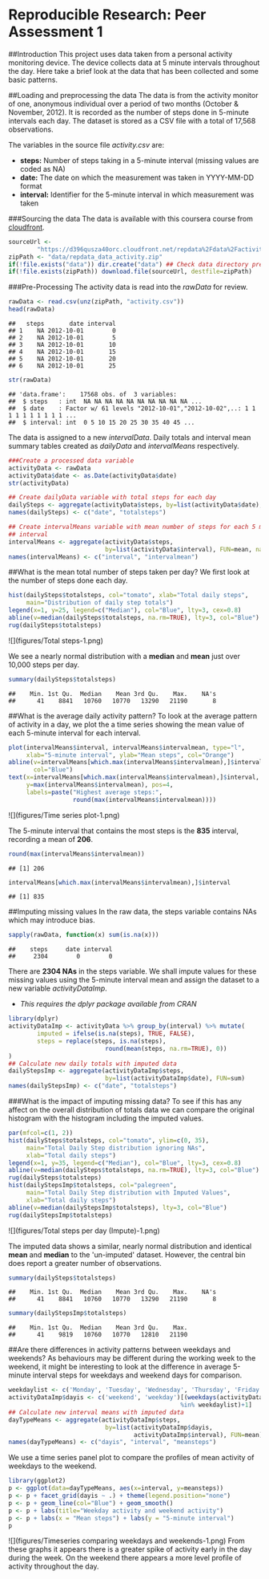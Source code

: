 # Reproducible Research: Peer Assessment 1

##Introduction
This project uses data taken from a personal activity monitoring device. The 
device collects data at 5 minute intervals throughout the day. Here take a 
brief look at the data that has been collected and some basic patterns.

##Loading and preprocessing the data
The data is from the activity monitor of one, anonymous individual over a 
period of two months (October & November, 2012). It is recorded as the number 
of steps done in 5-minute intervals each day. The dataset is stored as a CSV 
file with a total of 17,568 observations.

The variables in the source file *activity.csv* are:

* **steps:** Number of steps taking in a 5-minute interval (missing values are 
coded as NA)
* **date:** The date on which the measurement was taken in YYYY-MM-DD format
* **interval:** Identifier for the 5-minute interval in which measurement was 
taken



###Sourcing the data
The data is available with this coursera course from [cloudfront][1].

```r
sourceUrl <- 
        "https://d396qusza40orc.cloudfront.net/repdata%2Fdata%2Factivity.zip"
zipPath <- "data/repdata_data_activity.zip"
if(!file.exists("data")) dir.create("data") ## Check data directory present
if(!file.exists(zipPath)) download.file(sourceUrl, destfile=zipPath)
```

###Pre-Processing
The activity data is read into the *rawData* for review.

```r
rawData <- read.csv(unz(zipPath, "activity.csv"))
head(rawData)
```

```
##   steps       date interval
## 1    NA 2012-10-01        0
## 2    NA 2012-10-01        5
## 3    NA 2012-10-01       10
## 4    NA 2012-10-01       15
## 5    NA 2012-10-01       20
## 6    NA 2012-10-01       25
```

```r
str(rawData)
```

```
## 'data.frame':	17568 obs. of  3 variables:
##  $ steps   : int  NA NA NA NA NA NA NA NA NA NA ...
##  $ date    : Factor w/ 61 levels "2012-10-01","2012-10-02",..: 1 1 1 1 1 1 1 1 1 1 ...
##  $ interval: int  0 5 10 15 20 25 30 35 40 45 ...
```

The data is assigned to a new *intervalData*. Daily totals and interval mean 
summary tables created as *dailyData* and *intervalMeans* respectively.

```r
###Create a processed data variable
activityData <- rawData
activityData$date <- as.Date(activityData$date)
str(activityData)

## Create dailyData variable with total steps for each day
dailySteps <- aggregate(activityData$steps, by=list(activityData$date), FUN=sum)
names(dailySteps) <- c("date", "totalsteps")

## Create intervalMeans variable with mean number of steps for each 5 minute 
## interval
intervalMeans <- aggregate(activityData$steps, 
                           by=list(activityData$interval), FUN=mean, na.rm=TRUE)
names(intervalMeans) <- c("interval", "intervalmean")
```

##What is the mean total number of steps taken per day?
We first look at the number of steps done each day.

```r
hist(dailySteps$totalsteps, col="tomato", xlab="Total daily steps", 
     main="Distribution of daily step totals")
legend(x=1, y=25, legend=c("Median"), col="Blue", lty=3, cex=0.8)
abline(v=median(dailySteps$totalsteps, na.rm=TRUE), lty=3, col="Blue")
rug(dailySteps$totalsteps)
```

![](figures/Total steps-1.png)<!-- -->

We see a nearly normal distribution with a **median** and **mean** just over 
10,000 steps per day.

```r
summary(dailySteps$totalsteps)
```

```
##    Min. 1st Qu.  Median    Mean 3rd Qu.    Max.    NA's 
##      41    8841   10760   10770   13290   21190       8
```

##What is the average daily activity pattern?
To look at the average pattern of activity in a day, we plot the a time series 
showing the mean value of each 5-minute interval for each interval.

```r
plot(intervalMeans$interval, intervalMeans$intervalmean, type="l",
     xlab="5-minute interval", ylab="Mean steps", col="Orange")
abline(v=intervalMeans[which.max(intervalMeans$intervalmean),]$interval, lty=3, 
       col="Blue")
text(x=intervalMeans[which.max(intervalMeans$intervalmean),]$interval, 
     y=max(intervalMeans$intervalmean), pos=4, 
     labels=paste("Highest average steps:", 
                  round(max(intervalMeans$intervalmean))))
```

![](figures/Time series plot-1.png)<!-- -->

The 5-minute interval that contains the most steps is the **835** interval, 
recording a mean of **206**.

```r
round(max(intervalMeans$intervalmean))
```

```
## [1] 206
```

```r
intervalMeans[which.max(intervalMeans$intervalmean),]$interval
```

```
## [1] 835
```

##Imputing missing values
In the raw data, the steps variable contains NAs which may introduce bias.

```r
sapply(rawData, function(x) sum(is.na(x)))
```

```
##    steps     date interval 
##     2304        0        0
```
There are **2304 NAs** in the steps variable. We shall 
impute values for these missing values using the 5-minute interval mean and 
assign the dataset to a new variable *activityDataImp*.

- *This requires the dplyr package available from CRAN*

```r
library(dplyr)
activityDataImp <- activityData %>% group_by(interval) %>% mutate(
        imputed = ifelse(is.na(steps), TRUE, FALSE),
        steps = replace(steps, is.na(steps), 
                           round(mean(steps, na.rm=TRUE), 0))
)
## Calculate new daily totals with imputed data
dailyStepsImp <- aggregate(activityDataImp$steps, 
                           by=list(activityDataImp$date), FUN=sum)
names(dailyStepsImp) <- c("date", "totalsteps")
```

###What is the impact of imputing missing data?
To see if this has any affect on the overall distribution of totals data we can 
compare the original histogram with the histogram including the imputed values. 

```r
par(mfcol=c(1, 2))
hist(dailySteps$totalsteps, col="tomato", ylim=c(0, 35),
     main="Total Daily Step distribution ignoring NAs",
     xlab="Total daily steps")
legend(x=1, y=35, legend=c("Median"), col="Blue", lty=3, cex=0.8)
abline(v=median(dailySteps$totalsteps, na.rm=TRUE), lty=3, col="Blue")
rug(dailySteps$totalsteps)
hist(dailyStepsImp$totalsteps, col="palegreen",
     main="Total Daily Step distribution with Imputed Values",
     xlab="Total daily steps")
abline(v=median(dailyStepsImp$totalsteps), lty=3, col="Blue")
rug(dailyStepsImp$totalsteps)
```

![](figures/Total steps per day (Impute)-1.png)<!-- -->

The imputed data shows a similar, nearly normal distribution and identical 
**mean** and **median** to the 'un-imputed' dataset. However, the central bin 
does report a greater number of observations.

```r
summary(dailySteps$totalsteps)
```

```
##    Min. 1st Qu.  Median    Mean 3rd Qu.    Max.    NA's 
##      41    8841   10760   10770   13290   21190       8
```

```r
summary(dailyStepsImp$totalsteps)
```

```
##    Min. 1st Qu.  Median    Mean 3rd Qu.    Max. 
##      41    9819   10760   10770   12810   21190
```

##Are there differences in activity patterns between weekdays and weekends?
As behaviours may be different during the working week to the weekend, it might 
be interesting to look at the difference in average 5-minute interval steps 
for weekdays and weekend days for comparison.

```r
weekdaylist <- c('Monday', 'Tuesday', 'Wednesday', 'Thursday', 'Friday')
activityDataImp$dayis <- c('weekend', 'weekday')[(weekdays(activityDataImp$date) 
                                                %in% weekdaylist)+1]
## Calculate new interval means with imputed data
dayTypeMeans <- aggregate(activityDataImp$steps, 
                           by=list(activityDataImp$dayis, 
                                   activityDataImp$interval), FUN=mean)
names(dayTypeMeans) <- c("dayis", "interval", "meansteps")
```

We use a time series panel plot to compare the profiles of mean activity of 
weekdays to the weekend.

```r
library(ggplot2)
p <- ggplot(data=dayTypeMeans, aes(x=interval, y=meansteps))
p <- p + facet_grid(dayis ~ .) + theme(legend.position="none")
p <- p + geom_line(col="Blue") + geom_smooth()
p <- p + labs(title="Weekday activity and weekend activity") 
p <- p + labs(x = "Mean steps") + labs(y = "5-minute interval")
p
```

![](figures/Timeseries comparing weekdays and weekends-1.png)<!-- -->
From these graphs it appears there is a greater spike of activity early in the 
day during the week. On the weekend there appears a more level profile of 
activity throughout the day.

[1]: https://d396qusza40orc.cloudfront.net/repdata%2Fdata%2Factivity.zip
